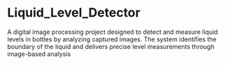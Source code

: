# Liquid_Level_Detector
A digital image processing project designed to detect and measure liquid levels in bottles by analyzing captured images. The system identifies the boundary of the liquid and delivers precise level measurements through image-based analysis

